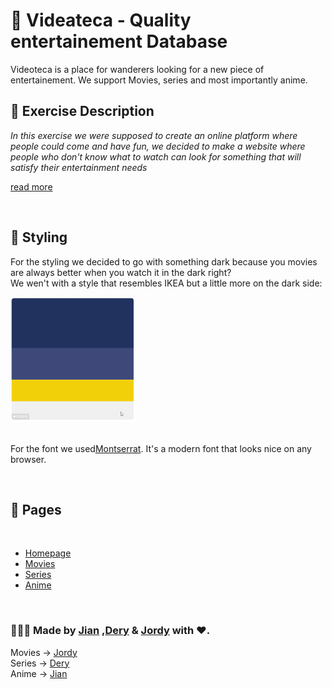 # 📼 Videateca - Quality entertainement Database

Videoteca is a place for wanderers looking for a new piece of entertainement. We support Movies, series and most importantly anime. 

## 📝 Exercise Description

*In this exercise we were supposed to create an online platform where people could come and have fun, we decided to make a website where people who don't know what to watch can look for something that will satisfy their entertainment needs*

[read more](https://github.com/becodeorg/gnt-verou-3/tree/main/2.The-Hill/05.End-with-a-bang)

<br>

## 🌠 Styling

For the styling we decided to go with something dark because you movies are always better when you watch it in the dark right? <br>
We wen't with a style that resembles IKEA but a little more on the dark side:

<img src="images/chrome_36M1sAh20o.png" width="200" height="200">
<br>


<br>

For the font we used[Montserrat](https://fonts.google.com/specimen/Montserrat). It's a modern font that looks nice on any browser.

<br>

## 🔗 Pages

<br>


- [Homepage](https://videoteca-best-movielib.netlify.app/index.html)
- [Movies](https://videoteca-best-movielib.netlify.app/src/movies/movies.html)
- [Series](https://videoteca-best-movielib.netlify.app/src/series/series.html)
- [Anime](https://videoteca-best-movielib.netlify.app/src/anime/anime.html)

<br>


### 🧑‍🤝‍🧑 Made by [Jian](https://www.example.com) ,[Dery](https://www.example.com) & [Jordy](https://www.example.com) with ❤️.
Movies -> [Jordy](https://www.example.com)<br>
Series -> [Dery](https://www.example.com)<br>
Anime -> [Jian](https://www.example.com)

